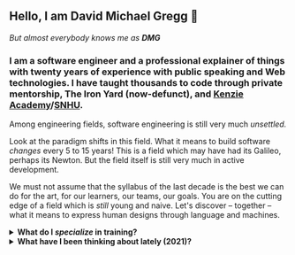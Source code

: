 ## Hello, I am David Michael Gregg 👋
*But almost everybody knows me as **DMG***

### I am a software engineer and a professional explainer of things with twenty years of experience with public speaking and Web technologies. I have taught thousands to code through private mentorship, The Iron Yard (now-defunct), and [Kenzie Academy](https://kenzie.academy)/[SNHU](https://en.wikipedia.org/wiki/Southern_New_Hampshire_University).

Among engineering fields, software engineering is still very much _unsettled._

Look at the paradigm shifts in this field. What it means to build software _changes_ every 5 to 15 years! This is a field which may have had its Galileo, perhaps its Newton. But the field itself is still very much in active development. 

We must not assume that the syllabus of the last decade is the best we can do for the art, for our learners, our teams, our goals. You are on the cutting edge of a field which is _still_ young and naive. Let's discover – together – what it means to express human designs through language and machines.

<details>
  <summary><strong>What do I <em>specialize</em> in training?</strong></summary>
  
- fundamentals of programming to _absolute_ beginners – regardless of background or prerequisites.
- code quality, by helping learners develop both concrete understandings and intuition – especially when it comes to readability and edge cases.
- debugging strategies, metacognitive approaches to ideation & problem-solving, and pseudocode.
- assessing code quality quantitatively for identifying refactoring opportunities, using Jim Weirich's approach to [Connascence](https://youtube.com/results?search_query=jim+weirich+connascence) – an evolution of Coupling & Cohesion introduced in the late 70s for the Structured Paradigm.
- trainers.
</details>

<details>
  <summary><strong>What have I been thinking about lately (2021)?</strong></summary>

_The gist:_ I'm looking for solutions to learning obstacles in software engineering – particularly for career changers and learners with little education.
  
- Comparative study of programming paradigms and other organizational/architectural patterns to seek generalizations which may transcend paradigms.
- The relationships between self-identity, first impressions, growth mindset, and affirmative cultures for teams and learning groups.
- Identifying abstraction gaps between beginners and fundamentals – the use of _functions_ in programming in particular.
- Functions from the perspective of Lambda Calculus – this has been enlightening because it highlights core feature distinctions between functions in Lambda and functions in most programming languages.
- Abstraction vs. Indirection
</details>
